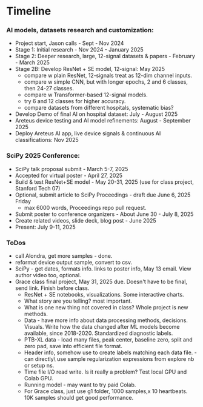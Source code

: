 # Timeline  

### AI models, datasets research and customization:  
 * Project start, Jason calls - Sept - Nov 2024
 * Stage 1: Initial research - Nov 2024 - January 2025
 * Stage 2: Deeper research, large, 12-signal datasets & papers - February - March 2025  
 * Stage 2B: Develop ResNet + SE model, 12-signal: May 2025
    - compare w plain ResNet, 12-signals treat as 12-dim channel inputs.
    - compare w simple CNN, but with longer epochs, 2 and 6 classes, then 24-27 classes.
    - compare w Transformer-based 12-signal models.
    - try 6 and 12 classes for higher accuracy.
    - compare datasets from different hospitals, systematic bias?   
 * Develop Demo of final AI on hospital dataset: July - August 2025
 * Areteus device testing and AI model refinements: August - September 2025
 * Deploy Areteus AI app, live device signals & continuous AI classifications: Nov 2025 
   
### SciPy 2025 Conference:  
 * SciPy talk proposal submit - March 5-7, 2025
 * Accepted for virtual poster - April 27, 2025   
 * Build & test ResNet+SE model - May 20-31, 2025
   (use for class project, Stanford Tech 07)
 * Optional, submit article to SciPy Proceedings - draft due June 6, 2025 Friday    
    - max 6000 words, Proceedings repo pull request.    
 * Submit poster to conference organizers - About June 30 - July 8, 2025    
 * Create related videos, slide deck, blog post - June 2025
 * Present: July 9-11, 2025  

### ToDos  

 * call Alondra, get more samples - done.  
 * reformat device output sample, convert to csv.
 * SciPy - get dates, formats info. links to poster info, May 13 email. View author video too, optional.   
 * Grace class final project, May 31, 2025 due. Doesn't have to be final, send link. Finish before class.  
   * ResNet + SE notebooks, visualizations. Some interactive charts.   
   * What story are you telling? most important.
   * What is one new thing not covered in class? Whole project is new methods.   
   * Data - have more info about data processing methods, decisions. Visuals. Write how the data changed after ML models become available, since 2018-2020. Standardized diagnostic labels.
   * PTB-XL data - load many files, peak center, baseline zero, split and zero pad, save into efficient file format.
   * Header info, somehow use to create labels matching each data file. - can directly\ use sample regularization expressions from explore nb or setup ns.  
   * Time file I/O read write. Is it really a problem? Test local GPU and Colab GPU.
   * Running model - may want to try paid Colab.
   * For Grace class, just use g1 folder, 1000 samples,x 10 heartbeats. 10K samples should get good performance.
  


